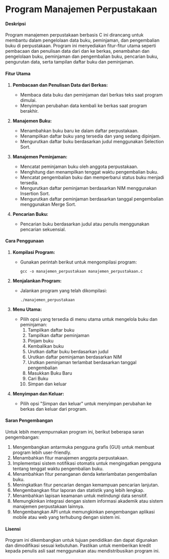 # Program Manajemen Perpustakaan

#### Deskripsi

Program manajemen perpustakaan berbasis C ini dirancang untuk membantu dalam pengelolaan data buku, peminjaman, dan pengembalian buku di perpustakaan. Program ini menyediakan fitur-fitur utama seperti pembacaan dan penulisan data dari dan ke berkas, penambahan dan pengelolaan buku, peminjaman dan pengembalian buku, pencarian buku, pengurutan data, serta tampilan daftar buku dan peminjaman.

#### Fitur Utama

1. **Pembacaan dan Penulisan Data dari Berkas:**
   - Membaca data buku dan peminjaman dari berkas teks saat program dimulai.
   - Menyimpan perubahan data kembali ke berkas saat program berakhir.

2. **Manajemen Buku:**
   - Menambahkan buku baru ke dalam daftar perpustakaan.
   - Menampilkan daftar buku yang tersedia dan yang sedang dipinjam.
   - Mengurutkan daftar buku berdasarkan judul menggunakan Selection Sort.

3. **Manajemen Peminjaman:**
   - Mencatat peminjaman buku oleh anggota perpustakaan.
   - Menghitung dan menampilkan tenggat waktu pengembalian buku.
   - Mencatat pengembalian buku dan memperbarui status buku menjadi tersedia.
   - Mengurutkan daftar peminjaman berdasarkan NIM menggunakan Insertion Sort.
   - Mengurutkan daftar peminjaman berdasarkan tanggal pengembalian menggunakan Merge Sort.

4. **Pencarian Buku:**
   - Pencarian buku berdasarkan judul atau penulis menggunakan pencarian sekuensial.

#### Cara Penggunaan

1. **Kompilasi Program:**
   - Gunakan perintah berikut untuk mengompilasi program:
     ```
     gcc -o manajemen_perpustakaan manajemen_perpustakaan.c
     ```

2. **Menjalankan Program:**
   - Jalankan program yang telah dikompilasi:
     ```
     ./manajemen_perpustakaan
     ```

3. **Menu Utama:**
   - Pilih opsi yang tersedia di menu utama untuk mengelola buku dan peminjaman:
     1. Tampilkan daftar buku
     2. Tampilkan daftar peminjaman
     3. Pinjam buku
     4. Kembalikan buku
     5. Urutkan daftar buku berdasarkan judul
     6. Urutkan daftar peminjaman berdasarkan NIM
     7. Urutkan peminjaman terlambat berdasarkan tanggal pengembalian
     8. Masukkan Buku Baru
     9. Cari Buku
     10. Simpan dan keluar

4. **Menyimpan dan Keluar:**
   - Pilih opsi "Simpan dan keluar" untuk menyimpan perubahan ke berkas dan keluar dari program.

#### Saran Pengembangan

Untuk lebih menyempurnakan program ini, berikut beberapa saran pengembangan:

1. Mengembangkan antarmuka pengguna grafis (GUI) untuk membuat program lebih user-friendly.
2. Menambahkan fitur manajemen anggota perpustakaan.
3. Implementasi sistem notifikasi otomatis untuk mengingatkan pengguna tentang tenggat waktu pengembalian buku.
4. Menambahkan fitur penanganan denda keterlambatan pengembalian buku.
5. Meningkatkan fitur pencarian dengan kemampuan pencarian lanjutan.
6. Mengembangkan fitur laporan dan statistik yang lebih lengkap.
7. Menambahkan lapisan keamanan untuk melindungi data sensitif.
8. Memungkinkan integrasi dengan sistem informasi akademik atau sistem manajemen perpustakaan lainnya.
9. Mengembangkan API untuk memungkinkan pengembangan aplikasi mobile atau web yang terhubung dengan sistem ini.

#### Lisensi

Program ini dikembangkan untuk tujuan pendidikan dan dapat digunakan dan dimodifikasi sesuai kebutuhan. Pastikan untuk memberikan kredit kepada penulis asli saat menggunakan atau mendistribusikan program ini.
